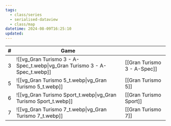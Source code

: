 ```yaml
---
tags:
  - class/series
  - serialised-dataview
  - class/map
datetime: 2024-08-09T16:25:10
updated: 
---
```

<!-- QueryToSerialize: table without id sequence as "#", embed(link(thumbnail)) as Game, file.link as ""  from #class/video-game where series = [[]] sort sequence -->
<!-- SerializedQuery: table without id sequence as "#", embed(link(thumbnail)) as Game, file.link as ""  from #class/video-game where series = [[]] sort sequence -->

| # | Game                                                                                           |                                                                      |
| - | ---------------------------------------------------------------------------------------------- | -------------------------------------------------------------------- |
| 3 | ![[vg_Gran Turismo 3 - A-Spec_t.webp\|vg_Gran Turismo 3 - A-Spec_t.webp]] | [[Gran Turismo 3 - A-Spec]] |
| 5 | ![[vg_Gran Turismo 5_t.webp\|vg_Gran Turismo 5_t.webp]]                   | [[Gran Turismo 5]]                   |
| 6 | ![[vg_Gran Turismo Sport_t.webp\|vg_Gran Turismo Sport_t.webp]]           | [[Gran Turismo Sport]]           |
| 7 | ![[vg_Gran Turismo 7_t.webp\|vg_Gran Turismo 7_t.webp]]                   | [[Gran Turismo 7]]                   |
<!-- SerializedQuery END -->
